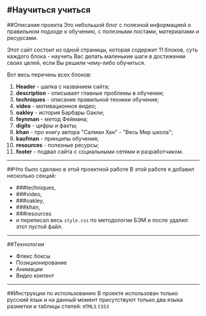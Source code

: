#Научиться учиться
-------------------
##Описание проекта
Это небольшой блог с полезной информацией о правильном подходе к обучению, с полезными постами, материалами и ресурсами.

Этот сайт состоит из одной страницы, которая содержит 11 блоков, суть каждого блока - научить Вас делать маленькие шаги в достижении своих целей, если Вы решили чему-либо обучиться.

Вот весь перечень всех блоков:
1. **Header** - шапка с названием сайта;
2. **description** - описывает главные проблемы в обучении;
3. **techniques** - описание правильной техники обучения;
4. **video** - мотивационное видео;
5. **oakley** - история Барбары Оакли;
6. **feynman** - метод Феймана;
7. **digits** - цифры и факты;
8. **khan** - про книгу автора "Салман Хан" - "Весь Мир школа";
9. **kaufman** - принципы обучения;
10. **resources** - полезные ресурсы;
11. **footer** - подвал сайта с социальными сетями и разработчиком.

-------------------

##Что было сделано в этой проектной работе
В этой работе я добавил несколько секций:
- ###techniques,
- ###video,
- ###oakley,
- ###khan,
- ###resources
- и переписал весь ```style.css``` по методологии БЭМ и после удалил этот пустой файл.

-------------------

##Технологии
  - Флекс боксы
  - Позиционирование
  - Анимации
  - Видео контент

  -------------------

##Инструкции по использованию
В проекте использован только русский язык и на данный момент присутствуют только два языка разметки и таблицы стилей:
```HTML5```
```CSS3```
